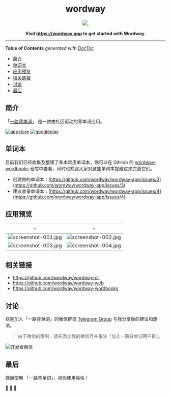 <h1 align="center">
wordway
</h1>

<p align="center">
  <a aria-label="LiJianying" href="https://github.com/lijy91">
    <img src="https://img.shields.io/badge/MADE%20BY-LI%20JIANYING-blue.svg?style=for-the-badge&labelColor=000000">
  </a>
  <a aria-label="Join the chat" href="https://t.me/wordway">
    <img alt="" src="https://img.shields.io/badge/chat%20on-telegram-blue.svg?style=for-the-badge&labelColor=000000&logo=telegram">
  </a>
</p>

<p align="center">
  <strong>
    Visit <a href="https://wordway.app">https://wordway.app</a> to get started with Wordway.
  </strong>
</p>

---

<!-- START doctoc generated TOC please keep comment here to allow auto update -->
<!-- DON'T EDIT THIS SECTION, INSTEAD RE-RUN doctoc TO UPDATE -->
**Table of Contents**  *generated with [DocToc](https://github.com/thlorenz/doctoc)*

- [简介](#%E7%AE%80%E4%BB%8B)
- [单词本](#%E5%8D%95%E8%AF%8D%E6%9C%AC)
- [应用预览](#%E5%BA%94%E7%94%A8%E9%A2%84%E8%A7%88)
- [相关链接](#%E7%9B%B8%E5%85%B3%E9%93%BE%E6%8E%A5)
- [讨论](#%E8%AE%A8%E8%AE%BA)
- [最后](#%E6%9C%80%E5%90%8E)

<!-- END doctoc generated TOC please keep comment here to allow auto update -->

## 简介

「[一路背单词](https://wordway.app/)」 是一款由社区驱动的背单词应用。

[![appstore][appstore-image]][appstore-url]
[![googleplay][googleplay-image]][googleplay-url]

[appstore-image]: https://wordway-storage.thecode.me/screenshots/download-badge-appstore.svg
[appstore-url]: https://apps.apple.com/cn/app/id1480946110
[googleplay-image]: https://wordway-storage.thecode.me/screenshots/download-badge-googleplay.svg
[googleplay-url]: https://play.google.com/store/apps/details?id=me.thecode.wordwayapp

## 单词本

目前我们已经收集及整理了多本常用单词本，你可以在 GitHub 的 [wordway-wordbooks](https://github.com/wordway/wordway-wordbooks) 仓库中查看，同时也欢迎大家对这些单词本提建议来完善它们。

- 创建你的单词本：[https://github.com/wordway/wordway-app/issues/3](https://github.com/wordway/wordway-app/issues/3)
- 建议收录单词本：[https://github.com/wordway/wordway-app/issues/4](https://github.com/wordway/wordway-app/issues/4)

## 应用预览

| - | - |
| :---: | :---: |
| ![screenshot-001.jpg](https://wordway-storage.thecode.me/screenshots/screenshot-001.jpg?imageView2/2/w/375/format/png) | ![screenshot-002.jpg](https://wordway-storage.thecode.me/screenshots/screenshot-002.jpg?imageView2/2/w/375/format/png) |
| ![screenshot-003.jpg](https://wordway-storage.thecode.me/screenshots/screenshot-002.jpg?imageView2/2/w/375/format/png) | ![screenshot-004.jpg](https://wordway-storage.thecode.me/screenshots/screenshot-004.jpg?imageView2/2/w/375/format/png) |

## 相关链接

- https://github.com/wordway/wordway-cli
- https://github.com/wordway/wordway-web
- https://github.com/wordway/wordway-wordbooks

## 讨论

欢迎加入「一路背单词」的微信群或 [Telegram Group](https://t.me/wordway) 与我分享你的建议和想法。

> 由于微信的限制，请先添加我的微信号并备注『加入一路背单词用户群』。

![开发者微信](https://wordway-storage.thecode.me/screenshots/wechat_qrcode.png?imageView2/2/w/280/format/png)

## 最后

感谢使用 「一路背单词」，祝你使用愉快！

🎉  🎉  🎉
